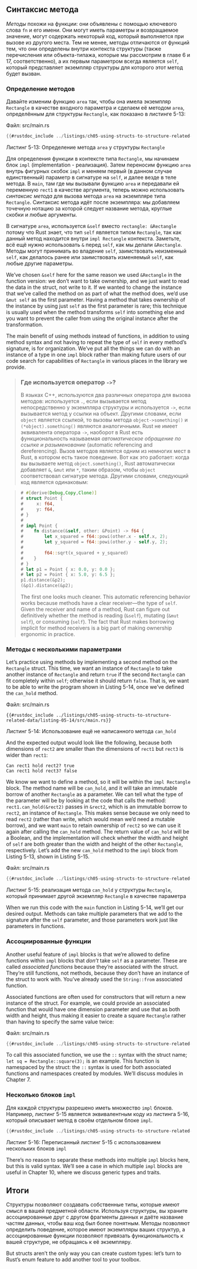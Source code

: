 ## Синтаксис метода

*Методы* похожи на функции: они объявлены с помощью ключевого слова `fn` и его имени. Они могут иметь параметры и возвращаемое значение, могут содержать некоторый код, который выполняется при вызове из другого места. Тем не менее, методы отличаются от функций тем, что они определены внутри контекста структуры (также перечисления или объекта-типажа, которые мы рассмотрим в главе 6 и 17, соответственно), а их первым параметром всегда является `self`, который представляет экземпляр структуры для которого этот метод будет вызван.

### Определение методов

Давайте изменим функцию `area` так, чтобы она имела экземпляр `Rectangle` в качестве входного параметра и сделаем её методом `area`, определённым для структуры `Rectangle`, как показано в листинге 5-13:

<span class="filename">Файл: src/main.rs</span>

```rust
{{#rustdoc_include ../listings/ch05-using-structs-to-structure-related-data/listing-05-13/src/main.rs}}
```

<span class="caption">Листинг 5-13: Определение метода <code>area</code> у структуры <code>Rectangle</code></span>

Для определения функции в контексте типа `Rectangle`, мы начинаем блок `impl` (implementation - реализация). Затем переносим функцию `area` внутрь фигурных скобок `impl` и меняем первый (в данном случае единственный) параметр в сигнатуре на `self`, и далее везде в теле метода. В `main`, там где мы вызывали функцию `area` и передавали ей переменную `rect1` в качестве аргумента, теперь можно использовать *синтаксис метода* для вызова метода `area` на экземпляре типа `Rectangle`. Синтаксис метода идёт после экземпляра: мы добавляем точечную нотацию за которой следует название метода, круглые скобки и любые аргументы.

В сигнатуре `area`, используется `&self` вместо `rectangle: &Rectangle` потому что Rust знает, что тип `self` является типом `Rectangle`, так как данный метод находится внутри `impl Rectangle` контекста. Заметьте, всё ещё нужно использовать `&` перед `self`, как мы делали `&Rectangle`. Методы могут принимать во владение `self`, заимствовать неизменный `self`, как делалось ранее или заимствовать изменяемый `self`, как любые другие параметры.

We’ve chosen `&self` here for the same reason we used `&Rectangle` in the function version: we don’t want to take ownership, and we just want to read the data in the struct, not write to it. If we wanted to change the instance that we’ve called the method on as part of what the method does, we’d use `&mut self` as the first parameter. Having a method that takes ownership of the instance by using just `self` as the first parameter is rare; this technique is usually used when the method transforms `self` into something else and you want to prevent the caller from using the original instance after the transformation.

The main benefit of using methods instead of functions, in addition to using method syntax and not having to repeat the type of `self` in every method’s signature, is for organization. We’ve put all the things we can do with an instance of a type in one `impl` block rather than making future users of our code search for capabilities of `Rectangle` in various places in the library we provide.

> ### Где используется оператор `->`?
> В языках C++, используются два различных оператора для вызова методов: используется `.`, если вызывается метод непосредственно у экземпляра структуры и используется `->`, если вызывается метод у ссылки на объект. Другими словами, если `object` является ссылкой, то вызовы метода `object->something()` и ` (*object).something()` являются аналогичными.
> Rust не имеет эквивалента оператора `->`, наоборот в Rust есть функциональность называемая *автоматическое обращение по ссылке и разыменование* (automatic referencing and dereferencing). Вызов методов является одним из немногих мест в Rust, в котором есть такое поведение.
> Вот как это работает: когда вы вызываете метод `object.something()`, Rust автоматически добавляет `&`, `&mut` или  `*`, таким образом, чтобы `object` соответствовал сигнатуре метода. Другими словами, следующий код является одинаковым:

<!-- CAN'T EXTRACT SEE BUG TODO -->

> ```rust
> # #[derive(Debug,Copy,Clone)]
> # struct Point {
> #     x: f64,
> #     y: f64,
> # }
> #
> # impl Point {
> #    fn distance(&self, other: &Point) -> f64 {
> #        let x_squared = f64::powi(other.x - self.x, 2);
> #        let y_squared = f64::powi(other.y - self.y, 2);
> #
> #        f64::sqrt(x_squared + y_squared)
> #    }
> # }
> # let p1 = Point { x: 0.0, y: 0.0 };
> # let p2 = Point { x: 5.0, y: 6.5 };
> p1.distance(&p2);
> (&p1).distance(&p2);
> ```
> The first one looks much cleaner. This automatic referencing behavior works because methods have a clear receiver—the type of `self`. Given the receiver and name of a method, Rust can figure out definitively whether the method is reading (`&self`), mutating (`&mut self`), or consuming (`self`). The fact that Rust makes borrowing implicit for method receivers is a big part of making ownership ergonomic in practice.

### Методы с несколькими параметрами

Let’s practice using methods by implementing a second method on the `Rectangle` struct. This time, we want an instance of `Rectangle` to take another instance of `Rectangle` and return `true` if the second `Rectangle` can fit completely within `self`; otherwise it should return `false`. That is, we want to be able to write the program shown in Listing 5-14, once we’ve defined the `can_hold` method.

<span class="filename">Файл: src/main.rs</span>

```rust,ignore
{{#rustdoc_include ../listings/ch05-using-structs-to-structure-related-data/listing-05-14/src/main.rs}}
```

<span class="caption">Листинг 5-14: Использование ещё не написанного метода <code>can_hold</code></span>

And the expected output would look like the following, because both dimensions of `rect2` are smaller than the dimensions of `rect1` but `rect3` is wider than `rect1`:

```text
Can rect1 hold rect2? true
Can rect1 hold rect3? false
```

We know we want to define a method, so it will be within the `impl Rectangle` block. The method name will be `can_hold`, and it will take an immutable borrow of another `Rectangle` as a parameter. We can tell what the type of the parameter will be by looking at the code that calls the method: `rect1.can_hold(&rect2)` passes in `&rect2`, which is an immutable borrow to `rect2`, an instance of `Rectangle`. This makes sense because we only need to read `rect2` (rather than write, which would mean we’d need a mutable borrow), and we want `main` to retain ownership of `rect2` so we can use it again after calling the `can_hold` method. The return value of `can_hold` will be a Boolean, and the implementation will check whether the width and height of `self` are both greater than the width and height of the other `Rectangle`, respectively. Let’s add the new `can_hold` method to the `impl` block from Listing 5-13, shown in Listing 5-15.

<span class="filename">Файл: src/main.rs</span>

```rust
{{#rustdoc_include ../listings/ch05-using-structs-to-structure-related-data/listing-05-15/src/main.rs:here}}
```

<span class="caption">Листинг 5-15: реализация метода <code>can_hold</code> у структуры <code>Rectangle</code>, который принимает другой экземпляр <code>Rectangle</code> в качестве параметра</span>

When we run this code with the `main` function in Listing 5-14, we’ll get our desired output. Methods can take multiple parameters that we add to the signature after the `self` parameter, and those parameters work just like parameters in functions.

### Ассоциированные функции

Another useful feature of `impl` blocks is that we’re allowed to define functions within `impl` blocks that *don’t* take `self` as a parameter. These are called *associated functions* because they’re associated with the struct. They’re still functions, not methods, because they don’t have an instance of the struct to work with. You’ve already used the `String::from` associated function.

Associated functions are often used for constructors that will return a new instance of the struct. For example, we could provide an associated function that would have one dimension parameter and use that as both width and height, thus making it easier to create a square `Rectangle` rather than having to specify the same value twice:

<span class="filename">Файл: src/main.rs</span>

```rust
{{#rustdoc_include ../listings/ch05-using-structs-to-structure-related-data/no-listing-03-associated-functions/src/main.rs:here}}
```

To call this associated function, we use the `::` syntax with the struct name; `let sq = Rectangle::square(3);` is an example. This function is namespaced by the struct: the `::` syntax is used for both associated functions and namespaces created by modules. We’ll discuss modules in Chapter 7.

### Несколько блоков `impl`

Для каждой структуры разрешено иметь множество `impl` блоков. Например, листинг 5-15 является эквивалентным коду из листинга 5-16, который описывает метод в своём отдельном блоке `impl`.

```rust
{{#rustdoc_include ../listings/ch05-using-structs-to-structure-related-data/listing-05-16/src/main.rs:here}}
```

<span class="caption">Листинг 5-16: Переписанный листинг 5-15 с использованием нескольких блоков <code>impl</code></span>

There’s no reason to separate these methods into multiple `impl` blocks here, but this is valid syntax. We’ll see a case in which multiple `impl` blocks are useful in Chapter 10, where we discuss generic types and traits.

## Итоги

Структуры позволяют создавать собственные типы, которые имеют смысл в вашей предметной области. Используя структуры, вы храните ассоциированные друг с другом фрагменты данных и даёте название частям данных, чтобы ваш код был более понятным. Методы позволяют определить поведение, которое имеют экземпляры ваших структур, а ассоциированные функции позволяют привязать функциональность к вашей структуре, не обращаясь к её экземпляру.

But structs aren’t the only way you can create custom types: let’s turn to Rust’s enum feature to add another tool to your toolbox.

